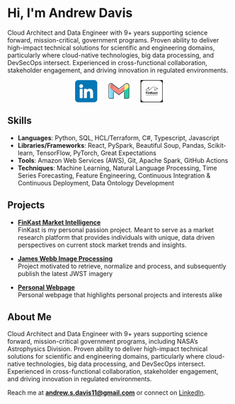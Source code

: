 # Hi, I'm Andrew Davis

Cloud Architect and Data Engineer with 9+ years supporting science forward, mission-critical, government programs. Proven ability to deliver high-impact technical solutions for scientific and engineering domains, particularly where cloud-native technologies, big data processing, and DevSecOps intersect. Experienced in cross-functional collaboration, stakeholder engagement, and driving innovation in regulated environments.

<p align="center">
  <a href="https://www.linkedin.com/in/andrewstephendavis/" style="display:inline-block; margin: 0 10px; text-decoration: none;">
    <img height="50" src="images/linkedin_icon.png" style="vertical-align:middle;" />
  </a>
  <a href="mailto:andrew.s.davis11@gmail.com" style="display:inline-block; margin: 0 10px; text-decoration: none;">
    <img height="50" src="images/gmail_icon.png" style="vertical-align:middle;" />
  </a>
  <a href="https://development.finkast.com" style="display:inline-block; margin: 0 10px; text-decoration: none;">
    <img height="50" src="images/finkast_logo.png" style="vertical-align:middle;" />
  </a>
</p>

##  Skills

- **Languages**: Python, SQL, HCL/Terraform, C#, Typescript, Javascript
- **Libraries/Frameworks**: React, PySpark, Beautiful Soup, Pandas, Scikit-learn, TensorFlow, PyTorch, Great Expectations
- **Tools**: Amazon Web Services (AWS), Git, Apache Spark, GitHub Actions
- **Techniques**: Machine Learning, Natural Language Processing, Time Series Forecasting, Feature Engineering, Continuous Integration & Continuous Deployment, Data Ontology Development

##  Projects

- **[FinKast Market Intelligence](https://github.com/FinKast)**  
  FinKast is my personal passion project. Meant to serve as a market research platform that provides individuals with unique, data driven perspectives on current stock market trends and insights.

- **[James Webb Image Processing](https://github.com/Andrew-S-Davis/JWST)**  
  Project motivated to retrieve, normalize and process, and subsequently publish the latest JWST imagery

- **[Personal Webpage](https://github.com/Andrew-S-Davis/andrew_davis_site)**  
  Personal webpage that highlights personal projects and interests alike

##  About Me

Cloud Architect and Data Engineer with 9+ years supporting science forward, mission-critical government programs, including NASA’s Astrophysics Division. Proven ability to deliver high-impact technical solutions for scientific and engineering domains, particularly where cloud-native technologies, big data processing, and DevSecOps intersect. Experienced in cross-functional collaboration, stakeholder engagement, and driving innovation in regulated environments.

Reach me at **andrew.s.davis11@gmail.com** or connect on [LinkedIn](https://www.linkedin.com/in/andrewstephendavis/).
